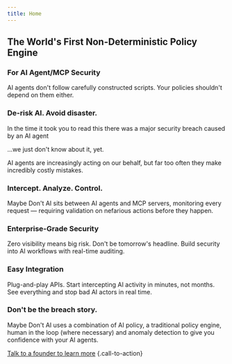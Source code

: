 ```yaml
---
title: Home
---
```


## The World's First Non-Deterministic Policy Engine
### For AI Agent/MCP Security

AI agents don't follow carefully constructed scripts. Your policies shouldn't depend on them either.

### De-risk AI. Avoid disaster.

In the time it took you to read this there was a major security breach caused by an AI agent

...we just don't know about it, yet.

AI agents are increasingly acting on our behalf, but far too often they make incredibly costly mistakes.

### Intercept. Analyze. Control.

Maybe Don't AI sits between AI agents and MCP servers, monitoring every request — requiring validation on nefarious actions before they happen.

### Enterprise-Grade Security

Zero visibility means big risk. Don't be tomorrow's headline. Build security into AI workflows with real-time auditing.

### Easy Integration

Plug-and-play APIs. Start intercepting AI activity in minutes, not months. See everything and stop bad AI actors in real time.

### Don't be the breach story.

Maybe Don't AI uses a combination of AI policy, a traditional policy engine, human in the loop (where necessary) and anomaly detection to give you confidence with your AI agents.

[Talk to a founder to learn more](https://cal.com/kmillermd/30min)
{.call-to-action}
